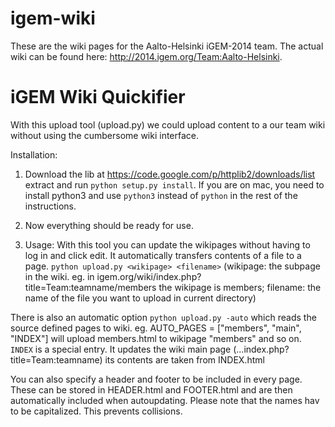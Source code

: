 igem-wiki
=========

These are the wiki pages for the Aalto-Helsinki iGEM-2014 team. The actual wiki can be found here: http://2014.igem.org/Team:Aalto-Helsinki.



iGEM Wiki Quickifier
====================

With this upload tool (upload.py) we could upload content to a our team wiki without using the cumbersome wiki interface.

Installation:

1. Download the lib at
https://code.google.com/p/httplib2/downloads/list
extract and run `python setup.py install`. If you are on mac, you need to install python3 and use `python3` instead of `python` in the rest of the instructions.

2. Now everything should be ready for use.

3. Usage:
With this tool you can update the wikipages without having to log in and click edit.
It automatically transfers contents of a file to a page.
`python upload.py <wikipage> <filename>`
(wikipage:	the subpage in the wiki.
			eg. in igem.org/wiki/index.php?title=Team:teamname/members
			the wikipage is members;
filename:	the name of the file you want to upload in current directory)

There is also an automatic option `python upload.py -auto`
which reads the source defined pages to wiki.
eg.
AUTO_PAGES = ["members", "main", "INDEX"]
will upload members.html to wikipage "members" and so on.
`INDEX` is a special entry. It updates the wiki main page (...index.php?title=Team:teamname) its contents are taken from INDEX.html

You can also specify a header and footer to be included in every page.
These can be stored in HEADER.html and FOOTER.html and are then automatically included when autoupdating. Please note that the names hav to be capitalized. This prevents collisions.
